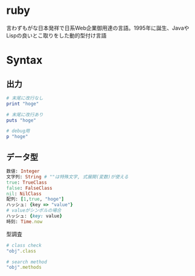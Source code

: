 
# ruby

言わずもがな日本発祥で日系Web企業御用達の言語。1995年に誕生、JavaやLispの良いとこ取りをした動的型付け言語

# Syntax

## 出力

```ruby
# 末尾に改行なし
print "hoge"

# 末尾に改行あり
puts "hoge"

# debug用
p "hoge"
```

## データ型

```ruby
数値: Integer
文字列: String # ""は特殊文字, 式展開(変数)が使える
true: TrueClass
false: FalseClass
nil: NilClass
配列: [1,true, "hoge"]
ハッシュ: {key => "value"}
# valueがシンボルの場合
ハッシュ: {key: value}
時刻: Time.now
```

型調査

```ruby
# class check
"obj".class

# search method
"obj".methods
```



